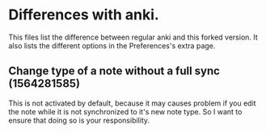 # Differences with anki.
This files list the difference between regular anki and this forked
version. It also lists the different options in the Preferences's extra page.

## Change type of a note without a full sync (1564281585)
This is not activated by default, because it may causes problem if you
edit the note while it is not synchronized to it's new note type. So I
want to ensure that doing so is your responsibility.
